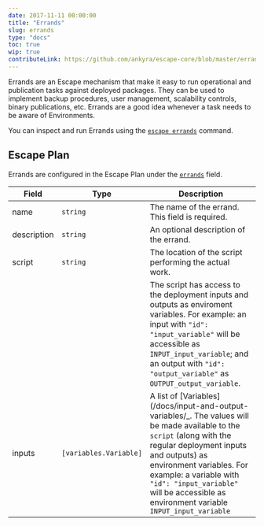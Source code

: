 ```yaml
---
date: 2017-11-11 00:00:00
title: "Errands"
slug: errands
type: "docs"
toc: true
wip: true
contributeLink: https://github.com/ankyra/escape-core/blob/master/errand.go
---
```


Errands are an Escape mechanism that make it easy to run operational and
publication tasks against deployed packages. They can be used to implement
backup procedures, user management, scalability controls, binary
publications, etc. Errands are a good idea whenever a task needs to be aware
of Environments.

You can inspect and run Errands using the [`escape
errands`](/docs/escape_errands/) command.

## Escape Plan

Errands are configured in the Escape Plan under the
[`errands`](/docs/escape-plan/#errands) field.


Field | Type | Description
------|------|-------------
|name|`string`|The name of the errand. This field is required. 
|description|`string`|An optional description of the errand. 
|script|`string`|The location of the script performing the actual work. 
|||The script has access to the deployment inputs and outputs as enviroment variables. For example: an input with `"id": "input_variable"` will be accessible as `INPUT_input_variable`; and an output with `"id": "output_variable"` as `OUTPUT_output_variable`. 
|inputs|`[variables.Variable]`|A list of [Variables](/docs/input-and-output-variables/_. The values will be made available to the `script` (along with the regular deployment inputs and outputs) as environment variables. For example: a variable with `"id": "input_variable"` will be accessible as environment variable `INPUT_input_variable` 


